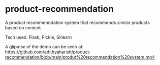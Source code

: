 # product-recommendation

A product recommenndation system that recommends similar products based on content.

Tech used: 
Flask, Pickle, Sklearn

A glipmse of the demo can be seen at: https://github.com/adithyaharish/product-recommendation/blob/main/produt%20recommendation%20system.mp4
